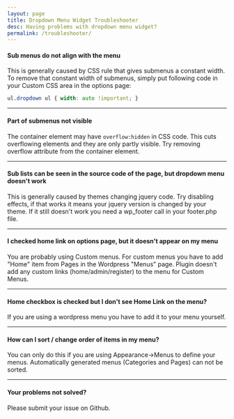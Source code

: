```yaml
---
layout: page
title: Dropdown Menu Widget Troubleshooter
desc: Having problems with dropdown menu widget?
permalink: /troubleshooter/
---
```


<h4>Sub menus do not align with the menu</h4>
This is generally caused by CSS rule that gives submenus a constant width. To remove that constant width of submenus, simply put following code in your Custom CSS area in the options page:

```css
ul.dropdown ul { width: auto !important; }
```

 ***

<h4>Part of submenus not visible</h4>

The container element may have <code>overflow:hidden</code> in CSS code. This cuts overflowing elements and they are only partly visible. Try removing overflow attribute from the container element.

 ***

<h4>Sub lists can be seen in the source code of the page, but dropdown menu doesn't work</h4>

This is generally caused by themes changing jquery code. Try disabling effects, if that works it means your jquery version is changed by your theme. If it still doesn't work you need a wp_footer call in your footer.php file.

 ***

<h4>I checked home link on options page, but it doesn't appear on my menu</h4>

You are probably using Custom menus. For custom menus you have to add "Home" item from Pages in the Wordpress "Menus" page. Plugin doesn't add any custom links (home/admin/register) to the menu for Custom Menus.

 ***

<h4>Home checkbox is checked but I don't see Home Link on the menu?</h4>

If you are using a wordpress menu you have to add it to your menu yourself.

 ***

<h4>How can I sort / change order of items in my menu?</h4>
You can only do this if you are using Appearance->Menus to define your menus. Automatically generated menus (Categories and Pages) can not be sorted.

 ***

<h4>Your problems not solved?</h4>

Please submit your issue on Github.
